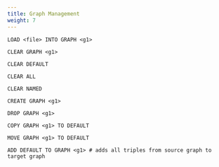```yaml
---
title: Graph Management
weight: 7
--- 
```


```sparql
LOAD <file> INTO GRAPH <g1>
```

```sparql
CLEAR GRAPH <g1>
```

```sparql
CLEAR DEFAULT
```

```sparql
CLEAR ALL
```

```sparql
CLEAR NAMED
```

```sparql
CREATE GRAPH <g1>
```

```sparql
DROP GRAPH <g1>
```

```sparql
COPY GRAPH <g1> TO DEFAULT
```

```sparql
MOVE GRAPH <g1> TO DEFAULT
```

```sparql
ADD DEFAULT TO GRAPH <g1> # adds all triples from source graph to target graph
```

